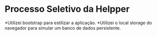 # Processo Seletivo da Helpper 

*Utilizei bootstrap para estilizar a aplicação.
*Utilizei o local storage do navegador para simular um banco de dados persistente.
